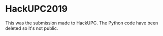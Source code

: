 # HackUPC2019
This was the submission made to HackUPC. The Python code have been deleted so it's not public.
